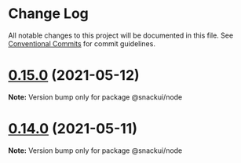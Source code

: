 # Change Log

All notable changes to this project will be documented in this file.
See [Conventional Commits](https://conventionalcommits.org) for commit guidelines.

# [0.15.0](https://github.com/getdish/dish/compare/v0.3.2...v0.15.0) (2021-05-12)

**Note:** Version bump only for package @snackui/node





# [0.14.0](https://github.com/getdish/dish/compare/v0.13.0...v0.14.0) (2021-05-11)

**Note:** Version bump only for package @snackui/node
